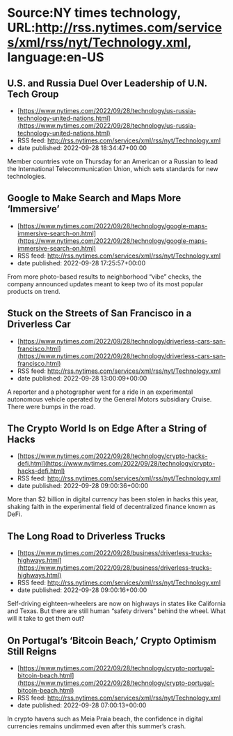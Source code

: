 # Source:NY times technology, URL:http://rss.nytimes.com/services/xml/rss/nyt/Technology.xml, language:en-US

## U.S. and Russia Duel Over Leadership of U.N. Tech Group
 - [https://www.nytimes.com/2022/09/28/technology/us-russia-technology-united-nations.html](https://www.nytimes.com/2022/09/28/technology/us-russia-technology-united-nations.html)
 - RSS feed: http://rss.nytimes.com/services/xml/rss/nyt/Technology.xml
 - date published: 2022-09-28 18:34:47+00:00

Member countries vote on Thursday for an American or a Russian to lead the International Telecommunication Union, which sets standards for new technologies.

## Google to Make Search and Maps More ‘Immersive’
 - [https://www.nytimes.com/2022/09/28/technology/google-maps-immersive-search-on.html](https://www.nytimes.com/2022/09/28/technology/google-maps-immersive-search-on.html)
 - RSS feed: http://rss.nytimes.com/services/xml/rss/nyt/Technology.xml
 - date published: 2022-09-28 17:25:57+00:00

From more photo-based results to neighborhood “vibe” checks, the company announced updates meant to keep two of its most popular products on trend.

## Stuck on the Streets of San Francisco in a Driverless Car
 - [https://www.nytimes.com/2022/09/28/technology/driverless-cars-san-francisco.html](https://www.nytimes.com/2022/09/28/technology/driverless-cars-san-francisco.html)
 - RSS feed: http://rss.nytimes.com/services/xml/rss/nyt/Technology.xml
 - date published: 2022-09-28 13:00:09+00:00

A reporter and a photographer went for a ride in an experimental autonomous vehicle operated by the General Motors subsidiary Cruise. There were bumps in the road.

## The Crypto World Is on Edge After a String of Hacks
 - [https://www.nytimes.com/2022/09/28/technology/crypto-hacks-defi.html](https://www.nytimes.com/2022/09/28/technology/crypto-hacks-defi.html)
 - RSS feed: http://rss.nytimes.com/services/xml/rss/nyt/Technology.xml
 - date published: 2022-09-28 09:00:36+00:00

More than $2 billion in digital currency has been stolen in hacks this year, shaking faith in the experimental field of decentralized finance known as DeFi.

## The Long Road to Driverless Trucks
 - [https://www.nytimes.com/2022/09/28/business/driverless-trucks-highways.html](https://www.nytimes.com/2022/09/28/business/driverless-trucks-highways.html)
 - RSS feed: http://rss.nytimes.com/services/xml/rss/nyt/Technology.xml
 - date published: 2022-09-28 09:00:16+00:00

Self-driving eighteen-wheelers are now on highways in states like California and Texas. But there are still human “safety drivers” behind the wheel. What will it take to get them out?

## On Portugal’s ‘Bitcoin Beach,’ Crypto Optimism Still Reigns
 - [https://www.nytimes.com/2022/09/28/technology/crypto-portugal-bitcoin-beach.html](https://www.nytimes.com/2022/09/28/technology/crypto-portugal-bitcoin-beach.html)
 - RSS feed: http://rss.nytimes.com/services/xml/rss/nyt/Technology.xml
 - date published: 2022-09-28 07:00:13+00:00

In crypto havens such as Meia Praia beach, the confidence in digital currencies remains undimmed even after this summer’s crash.

